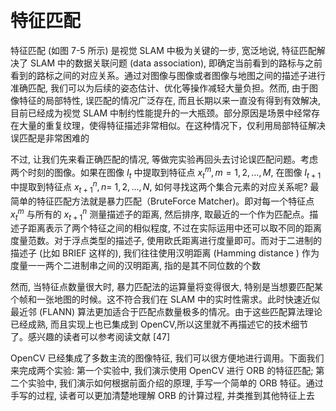 &emsp;
# 特征匹配

特征匹配 (如图 7-5 所示) 是视觉 SLAM 中极为关键的一步, 宽泛地说, 特征匹配解决了 SLAM 中的数据关联问题 (data association), 即确定当前看到的路标与之前看到的路标之间的对应关系。通过对图像与图像或者图像与地图之间的描述子进行准确匹配, 我们可以为后续的姿态估计、优化等操作减轻大量负担。然而, 由于图像特征的局部特性, 误匹配的情况广泛存在, 而且长期以来一直没有得到有效解决, 目前已经成为视觉 SLAM 中制约性能提升的一大瓶颈。部分原因是场景中经常存在大量的重复纹理，使得特征描述非常相似。在这种情况下，仅利用局部特征解决误匹配是非常困难的


不过, 让我们先来看正确匹配的情况, 等做完实验再回头去讨论误匹配问题。考虑两个时刻的图像。如果在图像 $I_t$ 中提取到特征点 $x_t^m, m=1,2, \ldots, M$, 在图像 $I_{t+1}$ 中提取到特征点 $x_{t+1}^n, n=$ $1,2, \ldots, N$, 如何寻找这两个集合元素的对应关系呢? 最简单的特征匹配方法就是暴力匹配（BruteForce Matcher)。即对每一个特征点 $x_t^m$ 与所有的 $x_{t+1}^n$ 测量描述子的距离, 然后排序, 取最近的一个作为匹配点。描述子距离表示了两个特征之间的相似程度, 不过在实际运用中还可以取不同的距离度量范数。对于浮点类型的描述子, 使用欧氏距离进行度量即可。而对于二进制的描述子 (比如 BRIEF 这样的), 我们往往使用汉明距离 (Hamming distance ) 作为度量一一两个二进制串之间的汉明距离, 指的是其不同位数的个数

然而, 当特征点数量很大时, 暴力匹配法的运算量将变得很大, 特别是当想要匹配某个帧和一张地图的时候。这不符合我们在 SLAM 中的实时性需求。此时快速近似最近邻 (FLANN) 算法更加适合于匹配点数量极多的情况。由于这些匹配算法理论已经成熟, 而且实现上也已集成到 OpenCV,所以这里就不再描述它的技术细节了。感兴趣的读者可以参考阅读文献 [47]

OpenCV 已经集成了多数主流的图像特征, 我们可以很方便地进行调用。下面我们来完成两个实验: 第一个实验中, 我们演示使用 OpenCV 进行 ORB 的特征匹配; 第二个实验中, 我们演示如何根据前面介绍的原理, 手写一个简单的 ORB 特征。通过手写的过程, 读者可以更加清楚地理解 $\mathrm{ORB}$ 的计算过程, 并类推到其他特征上去

